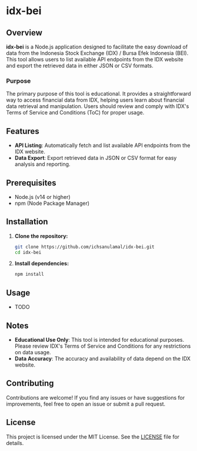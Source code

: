 # idx-bei

## Overview
**idx-bei** is a Node.js application designed to facilitate the easy download of data from the Indonesia Stock Exchange (IDX) / Bursa Efek Indonesia (BEI). This tool allows users to list available API endpoints from the IDX website and export the retrieved data in either JSON or CSV formats.

### Purpose
The primary purpose of this tool is educational. It provides a straightforward way to access financial data from IDX, helping users learn about financial data retrieval and manipulation. Users should review and comply with IDX's Terms of Service and Conditions (ToC) for proper usage.

## Features
- **API Listing**: Automatically fetch and list available API endpoints from the IDX website.
- **Data Export**: Export retrieved data in JSON or CSV format for easy analysis and reporting.

## Prerequisites
- Node.js (v14 or higher)
- npm (Node Package Manager)

## Installation

1. **Clone the repository:**
   ```bash
   git clone https://github.com/ichsanulamal/idx-bei.git
   cd idx-bei
   ```

2. **Install dependencies:**
   ```bash
   npm install
   ```

## Usage

- TODO

## Notes
- **Educational Use Only**: This tool is intended for educational purposes. Please review IDX's Terms of Service and Conditions for any restrictions on data usage.
- **Data Accuracy**: The accuracy and availability of data depend on the IDX website.

## Contributing
Contributions are welcome! If you find any issues or have suggestions for improvements, feel free to open an issue or submit a pull request.

## License
This project is licensed under the MIT License. See the [LICENSE](LICENSE) file for details.

